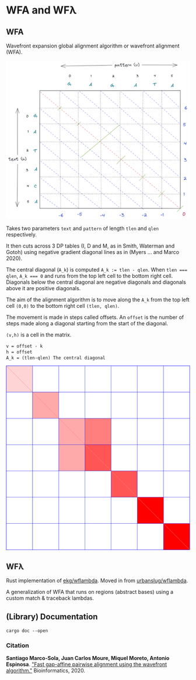 # WFA and WFλ

## WFA

Wavefront expansion global alignment algorithm or wavefront alignment (WFA).

![WaveFront-Expansion-Schematic](./Figures/wavefronts-expansion-schematic.png)

Takes two parameters `text` and `pattern` of length `tlen` and `qlen` respectively.

It then cuts across 3 DP tables (I, D and M, as in Smith, Waterman and Gotoh)
using negative gradient diagonal lines as in (Myers ... and Marco 2020).

The central diagonal (`A_k`) is computed `A_k := tlen - qlen`.
When `tlen === qlen`, `A_k === 0` and runs from the top left cell to the bottom
right cell.
Diagonals below the central diagonal are negative diagonals and diagonals above
it are positive diagonals.

The aim of the alignment algorithm is to move along the `A_k` from the top left
cell `(0,0)` to the bottom right cell `(tlen, qlen)`.

The movement is made in steps called offsets.
An `offset` is the number of steps made along a diagonal starting from the
start of the diagonal.

`(v,h)` is a cell in the matrix.

```
v = offset - k
h = offset
A_k = (tlen-qlen) The central diagonal
```

![M-WaveFront](./Figures/M-Wavefront-Example.png)


## WFλ

Rust implementation of [ekg/wflambda](https://github.com/ekg/wflambda).
Moved in from [urbanslug/wflambda](https://github.com/urbanslug/wflambda).

A generalization of WFA that runs on regions (abstract bases) using a custom
match & traceback lambdas.

## (Library) Documentation

```
cargo doc --open
```

### Citation

**Santiago Marco-Sola, Juan Carlos Moure, Miquel Moreto, Antonio Espinosa**. ["Fast gap-affine pairwise alignment using the wavefront algorithm."](https://doi.org/10.1093/bioinformatics/btaa777) Bioinformatics, 2020.

